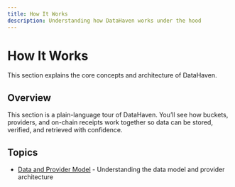 ```yaml
---
title: How It Works
description: Understanding how DataHaven works under the hood
---
```


# How It Works

This section explains the core concepts and architecture of DataHaven.

## Overview

This section is a plain-language tour of DataHaven. You’ll see how buckets, providers, and on-chain receipts work together so data can be stored, verified, and retrieved with confidence.

## Topics

- [Data and Provider Model](data-and-provider-model/index.md) - Understanding the data model and provider architecture

